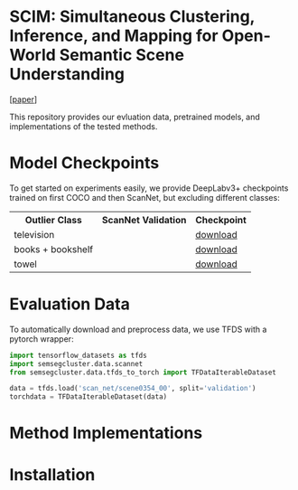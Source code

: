 # SCIM: Simultaneous Clustering, Inference, and Mapping for Open-World Semantic Scene Understanding

[[paper](https://arxiv.org/abs/2206.10670)]


This repository provides our evluation data, pretrained models, and implementations of the tested methods.

# Model Checkpoints

To get started on experiments easily, we provide DeepLabv3+ checkpoints trained on first COCO and then ScanNet, but excluding different classes:

<table>
<tr><th>Outlier Class</th><th>ScanNet Validation</th><th>Checkpoint</th></tr>
<tr><td>television</td><td></td><td><a target="_blank" href="https://zenodo.org/record/6840795/files/deeplab_no_tv.pth?download=1">download</a></td></tr>
<tr><td>books + bookshelf</td><td></td><td><a target="_blank" href="https://zenodo.org/record/6840795/files/deeplab_no_books.pth?download=1">download</a></td></tr>
<tr><td>towel</td><td></td><td><a target="_blank" href="https://zenodo.org/record/6840795/files/deeplab_no_towel.pth?download=1">download</a></td></tr>
</table>

# Evaluation Data

To automatically download and preprocess data, we use TFDS with a pytorch wrapper:

```python
import tensorflow_datasets as tfds
import semsegcluster.data.scannet
from semsegcluster.data.tfds_to_torch import TFDataIterableDataset

data = tfds.load('scan_net/scene0354_00', split='validation')
torchdata = TFDataIterableDataset(data)
```

# Method Implementations

# Installation


